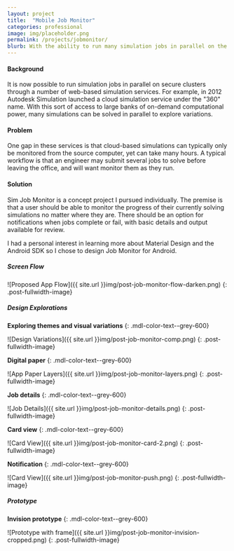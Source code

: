 ```yaml
---
layout: project
title:  "Mobile Job Monitor"
categories: professional
image: img/placeholder.png
permalink: /projects/jobmonitor/
blurb: With the ability to run many simulation jobs in parallel on the cloud, and with each taking up to hours to solve, it is desirable to monitor them on the go. Mobile Job Monitor provides a simple way to check progress and status.
---
```

#### Background

It is now possible to run simulation jobs in parallel on secure clusters through a number of web-based simulation services. For example, in 2012 Autodesk Simulation launched a cloud simulation service under the "360" name. With this sort of access to large banks of on-demand computational power, many simulations can be solved in parallel to explore variations. 

#### Problem

One gap in these services is that cloud-based simulations can typically only be monitored from the source computer, yet can take many hours. A typical workflow is that an engineer may submit several jobs to solve before leaving the office, and will want monitor them as they run. 

#### Solution

Sim Job Monitor is a concept project I pursued individually. The premise is that a user should be able to monitor the progress of their currently solving simulations no matter where they are. There should be an option for notifications when jobs complete or fail, with basic details and output available for review. 

I had a personal interest in learning more about Material Design and the Android SDK so I chose to design Job Monitor for Android.

##### Screen Flow

![Proposed App Flow]({{ site.url }}img/post-job-monitor-flow-darken.png)
{: .post-fullwidth-image}

##### Design Explorations

**Exploring themes and visual variations**
{: .mdl-color-text--grey-600}

![Design Variations]({{ site.url }}img/post-job-monitor-comp.png)
{: .post-fullwidth-image}

**Digital paper**
{: .mdl-color-text--grey-600}

![App Paper Layers]({{ site.url }}img/post-job-monitor-layers.png)
{: .post-fullwidth-image}

**Job details**
{: .mdl-color-text--grey-600}

![Job Details]({{ site.url }}img/post-job-monitor-details.png)
{: .post-fullwidth-image}

**Card view**
{: .mdl-color-text--grey-600}

![Card View]({{ site.url }}img/post-job-monitor-card-2.png)
{: .post-fullwidth-image}

**Notification**
{: .mdl-color-text--grey-600}

![Card View]({{ site.url }}img/post-job-monitor-push.png)
{: .post-fullwidth-image}

##### Prototype

**Invision prototype**
{: .mdl-color-text--grey-600}

![Prototype with frame]({{ site.url }}img/post-job-monitor-invision-cropped.png)
{: .post-fullwidth-image}

